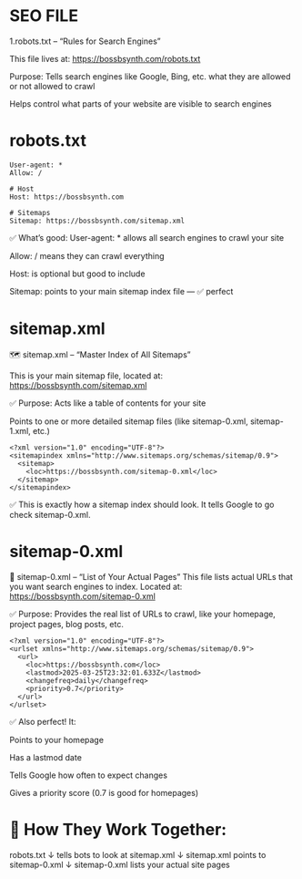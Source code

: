 # SEO FILE

1.robots.txt – “Rules for Search Engines”

This file lives at:
https://bossbsynth.com/robots.txt

Purpose:
  Tells search engines like Google, Bing, etc. what they are allowed or not allowed to crawl

  Helps control what parts of your website are visible to search engines


# robots.txt
```
User-agent: *
Allow: /

# Host
Host: https://bossbsynth.com

# Sitemaps
Sitemap: https://bossbsynth.com/sitemap.xml
```

✅ What’s good:
User-agent: * allows all search engines to crawl your site

Allow: / means they can crawl everything

Host: is optional but good to include

Sitemap: points to your main sitemap index file — ✅ perfect


# sitemap.xml

🗺️ sitemap.xml – “Master Index of All Sitemaps”

This is your main sitemap file, located at:
https://bossbsynth.com/sitemap.xml

✅ Purpose:
Acts like a table of contents for your site

Points to one or more detailed sitemap files (like sitemap-0.xml, sitemap-1.xml, etc.)

```
<?xml version="1.0" encoding="UTF-8"?>
<sitemapindex xmlns="http://www.sitemaps.org/schemas/sitemap/0.9">
  <sitemap>
    <loc>https://bossbsynth.com/sitemap-0.xml</loc>
  </sitemap>
</sitemapindex>
```
✅ This is exactly how a sitemap index should look. It tells Google to go check sitemap-0.xml.


# sitemap-0.xml

📄 sitemap-0.xml – “List of Your Actual Pages”
This file lists actual URLs that you want search engines to index.
Located at:
https://bossbsynth.com/sitemap-0.xml

✅ Purpose:
Provides the real list of URLs to crawl, like your homepage, project pages, blog posts, etc.

```
<?xml version="1.0" encoding="UTF-8"?>
<urlset xmlns="http://www.sitemaps.org/schemas/sitemap/0.9">
  <url>
    <loc>https://bossbsynth.com</loc>
    <lastmod>2025-03-25T23:32:01.633Z</lastmod>
    <changefreq>daily</changefreq>
    <priority>0.7</priority>
  </url>
</urlset>
```
✅ Also perfect! It:

Points to your homepage

Has a lastmod date

Tells Google how often to expect changes

Gives a priority score (0.7 is good for homepages)


# 🔗 How They Work Together:

robots.txt
  ↓
  tells bots to look at sitemap.xml
    ↓
    sitemap.xml points to sitemap-0.xml
      ↓
      sitemap-0.xml lists your actual site pages
